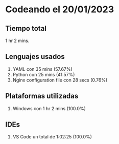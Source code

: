 # Codeando el 20/01/2023

## Tiempo total
1 hr 2 mins.

## Lenguajes usados
1. YAML con 35 mins (57.67%)
1. Python con 25 mins (41.57%)
1. Nginx configuration file con 28 secs (0.76%)

## Plataformas utilizadas
1. Windows con 1 hr 2 mins (100.0%)

## IDEs
1. VS Code un total de 1:02:25 (100.0%)

